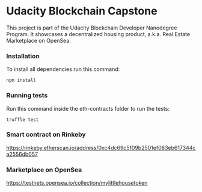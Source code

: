 # Udacity Blockchain Capstone
This project is part of the Udacity Blockchain Developer Nanodegree Program. It showcases a decentralized housing product, a.k.a. Real Estate Marketplace on OpenSea.

### Installation
To install all dependencies run this command:

`npm install`

### Running tests
Run this command inside the eth-contracts folder to run the tests:

`truffle test`

### Smart contract on Rinkeby
https://rinkeby.etherscan.io/address/0xc4dc69c5f09b2501ef083eb617344ca2556db057

### Marketplace on OpenSea
https://testnets.opensea.io/collection/mylittlehousetoken
